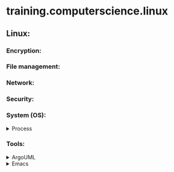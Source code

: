 # training.computerscience.linux
## Linux:

### Encryption:
### File management:
### Network:
### Security:
### System (OS):

<details>
<summary>Process</summary>
- Every process has 3 communication channels attached to it
- Standard In (`STDIN`): communicate information into the process (E.g. from CLI to the process)
- Standard Out (`STDOUT`): communicate information out the process (E.g. from the process to the CLI)
- Standard In (`STDERR`: communicate errors out the process
</details>

### Tools:
<details>
<summary>ArgoUML</summary>
- Source: https://gist.github.com/henriquemoody/3362789
</details>

<details>
<summary>Emacs</summary>
- Source for how to install yaml mode for emacs: https://github.com/yoshiki/yaml-mode
</details>


